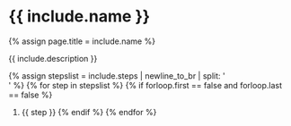 # {{ include.name }}

{% assign page.title = include.name %}

{{ include.description }}

{% assign stepslist = include.steps | newline_to_br | split: '<br />' %}
{% for step in stepslist %}
    {% if forloop.first == false and forloop.last == false %}
  1. {{ step }}
    {% endif %}
{% endfor %}
